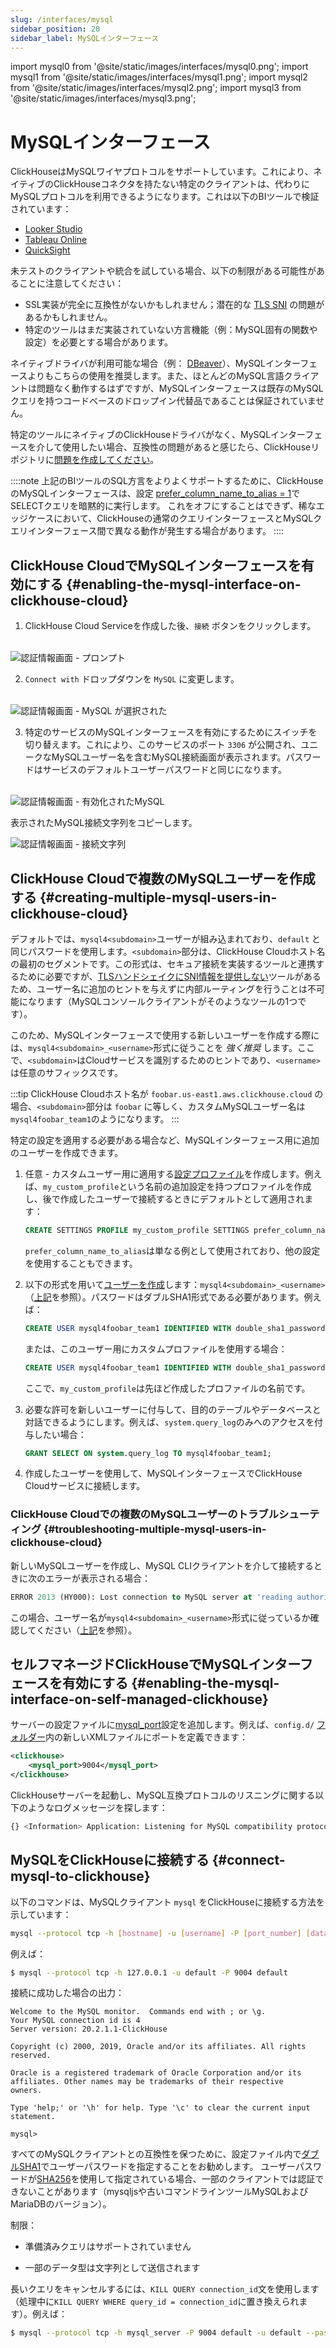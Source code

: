 ```yaml
---
slug: /interfaces/mysql
sidebar_position: 20
sidebar_label: MySQLインターフェース
---
```


import mysql0 from '@site/static/images/interfaces/mysql0.png';
import mysql1 from '@site/static/images/interfaces/mysql1.png';
import mysql2 from '@site/static/images/interfaces/mysql2.png';
import mysql3 from '@site/static/images/interfaces/mysql3.png';


# MySQLインターフェース

ClickHouseはMySQLワイヤプロトコルをサポートしています。これにより、ネイティブのClickHouseコネクタを持たない特定のクライアントは、代わりにMySQLプロトコルを利用できるようになります。これは以下のBIツールで検証されています：

- [Looker Studio](../integrations/data-visualization/looker-studio-and-clickhouse.md)
- [Tableau Online](../integrations/tableau-online)
- [QuickSight](../integrations/quicksight)

未テストのクライアントや統合を試している場合、以下の制限がある可能性があることに注意してください：

- SSL実装が完全に互換性がないかもしれません；潜在的な [TLS SNI](https://www.cloudflare.com/learning/ssl/what-is-sni/) の問題があるかもしれません。
- 特定のツールはまだ実装されていない方言機能（例：MySQL固有の関数や設定）を必要とする場合があります。

ネイティブドライバが利用可能な場合（例： [DBeaver](../integrations/dbeaver)）、MySQLインターフェースよりもこちらの使用を推奨します。また、ほとんどのMySQL言語クライアントは問題なく動作するはずですが、MySQLインターフェースは既存のMySQLクエリを持つコードベースのドロップイン代替品であることは保証されていません。

特定のツールにネイティブのClickHouseドライバがなく、MySQLインターフェースを介して使用したい場合、互換性の問題があると感じたら、ClickHouseリポジトリに[問題を作成してください](https://github.com/ClickHouse/ClickHouse/issues)。

::::note
上記のBIツールのSQL方言をよりよくサポートするために、ClickHouseのMySQLインターフェースは、設定 [prefer_column_name_to_alias = 1](/operations/settings/settings#prefer_column_name_to_alias)でSELECTクエリを暗黙的に実行します。
これをオフにすることはできず、稀なエッジケースにおいて、ClickHouseの通常のクエリインターフェースとMySQLクエリインターフェース間で異なる動作が発生する場合があります。
::::

## ClickHouse CloudでMySQLインターフェースを有効にする {#enabling-the-mysql-interface-on-clickhouse-cloud}

1. ClickHouse Cloud Serviceを作成した後、`接続` ボタンをクリックします。

<br/>

<img src={mysql0} alt="認証情報画面 - プロンプト" />

2. `Connect with` ドロップダウンを `MySQL` に変更します。

<br/>

<img src={mysql1} alt="認証情報画面 - MySQL が選択された" />

3. 特定のサービスのMySQLインターフェースを有効にするためにスイッチを切り替えます。これにより、このサービスのポート `3306` が公開され、ユニークなMySQLユーザー名を含むMySQL接続画面が表示されます。パスワードはサービスのデフォルトユーザーパスワードと同じになります。

<br/>

<img src={mysql2} alt="認証情報画面 - 有効化されたMySQL" />

表示されたMySQL接続文字列をコピーします。

<img src={mysql3} alt="認証情報画面 - 接続文字列" />

## ClickHouse Cloudで複数のMySQLユーザーを作成する {#creating-multiple-mysql-users-in-clickhouse-cloud}

デフォルトでは、`mysql4<subdomain>`ユーザーが組み込まれており、`default` と同じパスワードを使用します。`<subdomain>`部分は、ClickHouse Cloudホスト名の最初のセグメントです。この形式は、セキュア接続を実装するツールと連携するために必要ですが、[TLSハンドシェイクにSNI情報を提供しない](https://www.cloudflare.com/learning/ssl/what-is-sni)ツールがあるため、ユーザー名に追加のヒントを与えずに内部ルーティングを行うことは不可能になります（MySQLコンソールクライアントがそのようなツールの1つです）。

このため、MySQLインターフェースで使用する新しいユーザーを作成する際には、`mysql4<subdomain>_<username>`形式に従うことを _強く推奨_ します。ここで、`<subdomain>`はCloudサービスを識別するためのヒントであり、`<username>`は任意のサフィックスです。

:::tip
ClickHouse Cloudホスト名が `foobar.us-east1.aws.clickhouse.cloud` の場合、`<subdomain>`部分は `foobar` に等しく、カスタムMySQLユーザー名は `mysql4foobar_team1`のようになります。
:::

特定の設定を適用する必要がある場合など、MySQLインターフェース用に追加のユーザーを作成できます。

1. 任意 - カスタムユーザー用に適用する[設定プロファイル](/sql-reference/statements/create/settings-profile)を作成します。例えば、`my_custom_profile`という名前の追加設定を持つプロファイルを作成し、後で作成したユーザーで接続するときにデフォルトとして適用されます：

    ```sql
    CREATE SETTINGS PROFILE my_custom_profile SETTINGS prefer_column_name_to_alias=1;
    ```

    `prefer_column_name_to_alias`は単なる例として使用されており、他の設定を使用することもできます。
2. 以下の形式を用いて[ユーザーを作成](/sql-reference/statements/create/user)します：`mysql4<subdomain>_<username>`（[上記](#creating-multiple-mysql-users-in-clickhouse-cloud)を参照）。パスワードはダブルSHA1形式である必要があります。例えば：

    ```sql
    CREATE USER mysql4foobar_team1 IDENTIFIED WITH double_sha1_password BY 'YourPassword42$';
    ```

    または、このユーザー用にカスタムプロファイルを使用する場合：

    ```sql
    CREATE USER mysql4foobar_team1 IDENTIFIED WITH double_sha1_password BY 'YourPassword42$' SETTINGS PROFILE 'my_custom_profile';
    ```

    ここで、`my_custom_profile`は先ほど作成したプロファイルの名前です。
3. 必要な許可を新しいユーザーに付与して、目的のテーブルやデータベースと対話できるようにします。例えば、`system.query_log`のみへのアクセスを付与したい場合：

    ```sql
    GRANT SELECT ON system.query_log TO mysql4foobar_team1;
    ```

4. 作成したユーザーを使用して、MySQLインターフェースでClickHouse Cloudサービスに接続します。

### ClickHouse Cloudでの複数のMySQLユーザーのトラブルシューティング {#troubleshooting-multiple-mysql-users-in-clickhouse-cloud}

新しいMySQLユーザーを作成し、MySQL CLIクライアントを介して接続するときに次のエラーが表示される場合：

```sql
ERROR 2013 (HY000): Lost connection to MySQL server at 'reading authorization packet', system error: 54
```

この場合、ユーザー名が`mysql4<subdomain>_<username>`形式に従っているか確認してください（[上記](#creating-multiple-mysql-users-in-clickhouse-cloud)を参照）。

## セルフマネージドClickHouseでMySQLインターフェースを有効にする {#enabling-the-mysql-interface-on-self-managed-clickhouse}

サーバーの設定ファイルに[mysql_port](../operations/server-configuration-parameters/settings.md#mysql_port)設定を追加します。例えば、`config.d/` [フォルダー](../operations/configuration-files)内の新しいXMLファイルにポートを定義できます：

``` xml
<clickhouse>
    <mysql_port>9004</mysql_port>
</clickhouse>
```

ClickHouseサーバーを起動し、MySQL互換プロトコルのリスニングに関する以下のようなログメッセージを探します：

```bash
{} <Information> Application: Listening for MySQL compatibility protocol: 127.0.0.1:9004
```

## MySQLをClickHouseに接続する {#connect-mysql-to-clickhouse}

以下のコマンドは、MySQLクライアント `mysql` をClickHouseに接続する方法を示しています：

```bash
mysql --protocol tcp -h [hostname] -u [username] -P [port_number] [database_name]
```

例えば：

``` bash
$ mysql --protocol tcp -h 127.0.0.1 -u default -P 9004 default
```

接続に成功した場合の出力：

``` text
Welcome to the MySQL monitor.  Commands end with ; or \g.
Your MySQL connection id is 4
Server version: 20.2.1.1-ClickHouse

Copyright (c) 2000, 2019, Oracle and/or its affiliates. All rights reserved.

Oracle is a registered trademark of Oracle Corporation and/or its
affiliates. Other names may be trademarks of their respective
owners.

Type 'help;' or '\h' for help. Type '\c' to clear the current input statement.

mysql>
```

すべてのMySQLクライアントとの互換性を保つために、設定ファイル内で[ダブルSHA1](/operations/settings/settings-users#user-namepassword)でユーザーパスワードを指定することをお勧めします。
ユーザーパスワードが[SHA256](/sql-reference/functions/hash-functions#sha1-sha224-sha256-sha512-sha512_256)を使用して指定されている場合、一部のクライアントでは認証できないことがあります（mysqljsや古いコマンドラインツールMySQLおよびMariaDBのバージョン）。

制限：

- 準備済みクエリはサポートされていません

- 一部のデータ型は文字列として送信されます

長いクエリをキャンセルするには、`KILL QUERY connection_id`文を使用します（処理中に`KILL QUERY WHERE query_id = connection_id`に置き換えられます）。例えば：

``` bash
$ mysql --protocol tcp -h mysql_server -P 9004 default -u default --password=123 -e "KILL QUERY 123456;"
```
